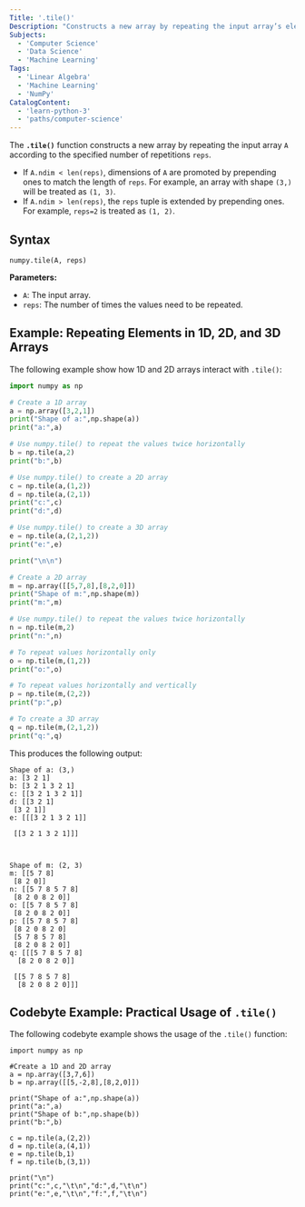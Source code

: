 ```yaml
---
Title: '.tile()'
Description: "Constructs a new array by repeating the input array’s elements a specified number of times."
Subjects:
  - 'Computer Science'
  - 'Data Science'
  - 'Machine Learning'
Tags:
  - 'Linear Algebra'
  - 'Machine Learning'
  - 'NumPy'
CatalogContent:
  - 'learn-python-3'
  - 'paths/computer-science'
---
```


The **`.tile()`** function constructs a new array by repeating the input array `A` according to the specified number of repetitions `reps`.

- If `A.ndim < len(reps)`, dimensions of `A` are promoted by prepending ones to match the length of `reps`. For example, an array with shape `(3,)` will be treated as `(1, 3)`.
- If `A.ndim > len(reps)`, the `reps` tuple is extended by prepending ones. For example, `reps=2` is treated as `(1, 2)`.

## Syntax

```pseudo
numpy.tile(A, reps)
```

**Parameters:**

- `A`: The input array.
- `reps`: The number of times the values need to be repeated.

## Example: Repeating Elements in 1D, 2D, and 3D Arrays

The following example show how 1D and 2D arrays interact with `.tile()`:

```py
import numpy as np

# Create a 1D array
a = np.array([3,2,1])
print("Shape of a:",np.shape(a))
print("a:",a)

# Use numpy.tile() to repeat the values twice horizontally
b = np.tile(a,2)
print("b:",b)

# Use numpy.tile() to create a 2D array
c = np.tile(a,(1,2))
d = np.tile(a,(2,1))
print("c:",c)
print("d:",d)

# Use numpy.tile() to create a 3D array
e = np.tile(a,(2,1,2))
print("e:",e)

print("\n\n")

# Create a 2D array
m = np.array([[5,7,8],[8,2,0]])
print("Shape of m:",np.shape(m))
print("m:",m)

# Use numpy.tile() to repeat the values twice horizontally
n = np.tile(m,2)
print("n:",n)

# To repeat values horizontally only
o = np.tile(m,(1,2))
print("o:",o)

# To repeat values horizontally and vertically
p = np.tile(m,(2,2))
print("p:",p)

# To create a 3D array
q = np.tile(m,(2,1,2))
print("q:",q)
```

This produces the following output:

```shell
Shape of a: (3,)
a: [3 2 1]
b: [3 2 1 3 2 1]
c: [[3 2 1 3 2 1]]
d: [[3 2 1]
 [3 2 1]]
e: [[[3 2 1 3 2 1]]

 [[3 2 1 3 2 1]]]



Shape of m: (2, 3)
m: [[5 7 8]
 [8 2 0]]
n: [[5 7 8 5 7 8]
 [8 2 0 8 2 0]]
o: [[5 7 8 5 7 8]
 [8 2 0 8 2 0]]
p: [[5 7 8 5 7 8]
 [8 2 0 8 2 0]
 [5 7 8 5 7 8]
 [8 2 0 8 2 0]]
q: [[[5 7 8 5 7 8]
  [8 2 0 8 2 0]]

 [[5 7 8 5 7 8]
  [8 2 0 8 2 0]]]
```

## Codebyte Example: Practical Usage of `.tile()`

The following codebyte example shows the usage of the `.tile()` function:

```codebyte/python
import numpy as np

#Create a 1D and 2D array
a = np.array([3,7,6])
b = np.array([[5,-2,8],[8,2,0]])

print("Shape of a:",np.shape(a))
print("a:",a)
print("Shape of b:",np.shape(b))
print("b:",b)

c = np.tile(a,(2,2))
d = np.tile(a,(4,1))
e = np.tile(b,1)
f = np.tile(b,(3,1))

print("\n")
print("c:",c,"\t\n","d:",d,"\t\n")
print("e:",e,"\t\n","f:",f,"\t\n")
```
